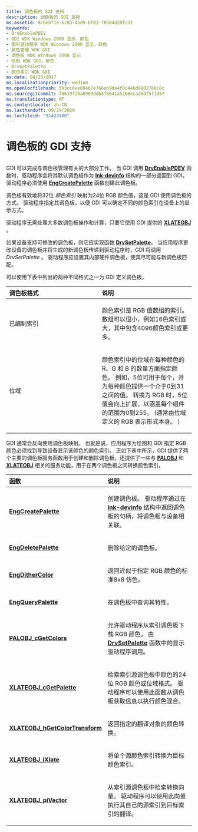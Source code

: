 ```yaml
---
title: 调色板的 GDI 支持
description: 调色板的 GDI 支持
ms.assetid: 8c6ebf1e-6c83-45d9-bf83-f0684d28fc32
keywords:
- DrvEnablePDEV
- GDI WDK Windows 2000 显示，颜色
- 图形驱动程序 WDK Windows 2000 显示，颜色
- 颜色管理 WDK GDI
- 调色板 WDK Windows 2000 显示
- 绘制 WDK GDI，颜色
- DrvSetPalette
- 颜色索引 WDK GDI
ms.date: 04/20/2017
ms.localizationpriority: medium
ms.openlocfilehash: 593cc6ee60467e766ab9da4f0c446d88027e0c8c
ms.sourcegitcommit: f8619f20a0903dd64f8641a5266ecad6df5f1d57
ms.translationtype: MT
ms.contentlocale: zh-CN
ms.lasthandoff: 09/29/2020
ms.locfileid: "91423980"
---
```

# <a name="gdi-support-for-palettes"></a>调色板的 GDI 支持


## <span id="ddk_gdi_support_for_palettes_gg"></span><span id="DDK_GDI_SUPPORT_FOR_PALETTES_GG"></span>


GDI 可以完成与调色板管理有关的大部分工作。 当 GDI 调用 [**DrvEnablePDEV**](/windows/win32/api/winddi/nf-winddi-drvenablepdev) 函数时，驱动程序会将其默认调色板作为 [**lnk-devinfo**](/windows/win32/api/winddi/ns-winddi-tagdevinfo) 结构的一部分返回到 GDI。 驱动程序必须使用 [**EngCreatePalette**](/windows/win32/api/winddi/nf-winddi-engcreatepalette) 函数创建此调色板。

调色板有效地将32位 *颜色索引* 映射为24位 RGB 颜色值，这是 GDI 使用调色板的方式。 驱动程序指定其调色板，以便 GDI 可以确定不同的颜色索引在设备上的显示方式。

驱动程序无需处理大多数调色板操作和计算，只要它使用 GDI 提供的 [**XLATEOBJ**](/windows/win32/api/winddi/ns-winddi-xlateobj) 。

如果设备支持可修改的调色板，则它应实现函数 [**DrvSetPalette**](/windows/win32/api/winddi/nf-winddi-drvsetpalette)。 当应用程序更改设备的调色板并将生成的新调色板传递到驱动程序时，GDI 将调用 *DrvSetPalette* 。 驱动程序应设置其内部硬件调色板，使其尽可能与新调色板匹配。

可以使用下表中列出的两种不同格式之一为 GDI 定义调色板。

<table>
<colgroup>
<col width="50%" />
<col width="50%" />
</colgroup>
<thead>
<tr class="header">
<th align="left">调色板格式</th>
<th align="left">说明</th>
</tr>
</thead>
<tbody>
<tr class="odd">
<td align="left"><p>已编制索引</p></td>
<td align="left"><p>颜色索引是 RGB 值数组的索引。 数组可以很小，例如16色索引或大，其中包含4096颜色索引或更多。</p></td>
</tr>
<tr class="even">
<td align="left"><p>位域</p></td>
<td align="left"><p>颜色索引中的位域在每种颜色的 R、G 和 B 的数量方面指定颜色。 例如，5位可用于每个，并为每种颜色提供一个介于0到31之间的值。 转换为 RGB 时，5位值会向上扩展，以涵盖每个组件的范围为0到255。  (通常由位域定义的 RGB 表示形式本身。 ) </p></td>
</tr>
</tbody>
</table>

 

GDI 通常会反向使用调色板映射。 也就是说，应用程序为绘图和 GDI 指定 RGB 颜色必须找到导致设备显示该颜色的颜色索引。 正如下表中所示，GDI 提供了两个主要的调色板服务函数用于创建和删除调色板，还提供了一些与 [**PALOBJ**](/windows/win32/api/winddi/ns-winddi-palobj) 和 [**XLATEOBJ**](/windows/win32/api/winddi/ns-winddi-xlateobj) 相关的服务功能，用于在两个调色板之间转换颜色索引。

<table>
<colgroup>
<col width="50%" />
<col width="50%" />
</colgroup>
<thead>
<tr class="header">
<th align="left">函数</th>
<th align="left">说明</th>
</tr>
</thead>
<tbody>
<tr class="odd">
<td align="left"><p><a href="/windows/win32/api/winddi/nf-winddi-engcreatepalette" data-raw-source="[&lt;strong&gt;EngCreatePalette&lt;/strong&gt;](/windows/win32/api/winddi/nf-winddi-engcreatepalette)"><strong>EngCreatePalette</strong></a></p></td>
<td align="left"><p>创建调色板。 驱动程序通过在 <a href="/windows/win32/api/winddi/ns-winddi-tagdevinfo" data-raw-source="[&lt;strong&gt;DEVINFO&lt;/strong&gt;](/windows/win32/api/winddi/ns-winddi-tagdevinfo)"><strong>lnk-devinfo</strong></a> 结构中返回调色板的句柄，将调色板与设备相关联。</p></td>
</tr>
<tr class="even">
<td align="left"><p><a href="/windows/win32/api/winddi/nf-winddi-engdeletepalette" data-raw-source="[&lt;strong&gt;EngDeletePalette&lt;/strong&gt;](/windows/win32/api/winddi/nf-winddi-engdeletepalette)"><strong>EngDeletePalette</strong></a></p></td>
<td align="left"><p>删除给定的调色板。</p></td>
</tr>
<tr class="odd">
<td align="left"><p><a href="/windows/win32/api/winddi/nf-winddi-engdithercolor" data-raw-source="[&lt;strong&gt;EngDitherColor&lt;/strong&gt;](/windows/win32/api/winddi/nf-winddi-engdithercolor)"><strong>EngDitherColor</strong></a></p></td>
<td align="left"><p>返回近似于指定 RGB 颜色的标准8x8 仿色。</p></td>
</tr>
<tr class="even">
<td align="left"><p><a href="/windows/win32/api/winddi/nf-winddi-engquerypalette" data-raw-source="[&lt;strong&gt;EngQueryPalette&lt;/strong&gt;](/windows/win32/api/winddi/nf-winddi-engquerypalette)"><strong>EngQueryPalette</strong></a></p></td>
<td align="left"><p>在调色板中查询其特性。</p></td>
</tr>
<tr class="odd">
<td align="left"><p><a href="/windows/win32/api/winddi/nf-winddi-palobj_cgetcolors" data-raw-source="[&lt;strong&gt;PALOBJ_cGetColors&lt;/strong&gt;](/windows/win32/api/winddi/nf-winddi-palobj_cgetcolors)"><strong>PALOBJ_cGetColors</strong></a></p></td>
<td align="left"><p>允许驱动程序从索引调色板下载 RGB 颜色。 由 <a href="/windows/win32/api/winddi/nf-winddi-drvsetpalette" data-raw-source="[&lt;strong&gt;DrvSetPalette&lt;/strong&gt;](/windows/win32/api/winddi/nf-winddi-drvsetpalette)"><strong>DrvSetPalette</strong></a> 函数中的显示驱动程序调用。</p></td>
</tr>
<tr class="even">
<td align="left"><p><a href="/windows/win32/api/winddi/nf-winddi-xlateobj_cgetpalette" data-raw-source="[&lt;strong&gt;XLATEOBJ_cGetPalette&lt;/strong&gt;](/windows/win32/api/winddi/nf-winddi-xlateobj_cgetpalette)"><strong>XLATEOBJ_cGetPalette</strong></a></p></td>
<td align="left"><p>检索索引源调色板中颜色的24位 RGB 颜色或位域格式。 驱动程序可以使用此函数从调色板获取信息以执行颜色混合。</p></td>
</tr>
<tr class="odd">
<td align="left"><p><a href="/windows/win32/api/winddi/nf-winddi-xlateobj_hgetcolortransform" data-raw-source="[&lt;strong&gt;XLATEOBJ_hGetColorTransform&lt;/strong&gt;](/windows/win32/api/winddi/nf-winddi-xlateobj_hgetcolortransform)"><strong>XLATEOBJ_hGetColorTransform</strong></a></p></td>
<td align="left"><p>返回指定的翻译对象的颜色转换。</p></td>
</tr>
<tr class="even">
<td align="left"><p><a href="/windows/win32/api/winddi/nf-winddi-xlateobj_ixlate" data-raw-source="[&lt;strong&gt;XLATEOBJ_iXlate&lt;/strong&gt;](/windows/win32/api/winddi/nf-winddi-xlateobj_ixlate)"><strong>XLATEOBJ_iXlate</strong></a></p></td>
<td align="left"><p>将单个源颜色索引转换为目标颜色索引。</p></td>
</tr>
<tr class="odd">
<td align="left"><p><a href="/windows/win32/api/winddi/nf-winddi-xlateobj_pivector" data-raw-source="[&lt;strong&gt;XLATEOBJ_piVector&lt;/strong&gt;](/windows/win32/api/winddi/nf-winddi-xlateobj_pivector)"><strong>XLATEOBJ_piVector</strong></a></p></td>
<td align="left"><p>从索引源调色板中检索转换向量。 驱动程序可以使用此向量执行其自己的源索引到目标索引的翻译。</p></td>
</tr>
</tbody>
</table>

 

